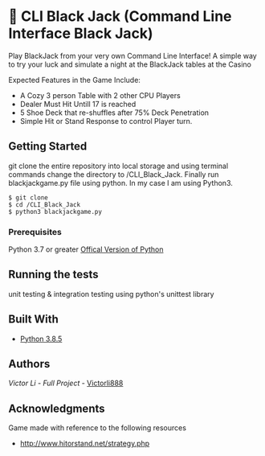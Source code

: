 # **:flower_playing_cards:  CLI Black Jack (Command Line Interface Black Jack)**
Play BlackJack from your very own Command Line Interface! A simple way to try your luck and simulate a night at the BlackJack tables at the Casino

Expected Features in the Game Include:
* A Cozy 3 person Table with 2 other CPU Players
* Dealer Must Hit Untill 17 is reached
* 5 Shoe Deck that re-shuffles after 75% Deck Penetration 
* Simple Hit or Stand Response to control Player turn.

## **Getting Started**
git clone the entire repository into local storage and using terminal commands change the directory to /CLI_Black_Jack.
Finally run blackjackgame.py file using python. In my case I am using Python3.

```aidl
$ git clone 
$ cd /CLI_Black_Jack
$ python3 blackjackgame.py
```

### Prerequisites

Python 3.7 or greater [Offical Version of Python](https://www.python.org/downloads/)

## Running the tests

unit testing & integration testing using python's unittest library

## Built With

* [Python 3.8.5](https://www.python.org/downloads/) 


## Authors

*Victor Li* - *Full Project* - [Victorli888](https://github.com/Victorli888)



## Acknowledgments
Game made with reference to the following resources 
* http://www.hitorstand.net/strategy.php
